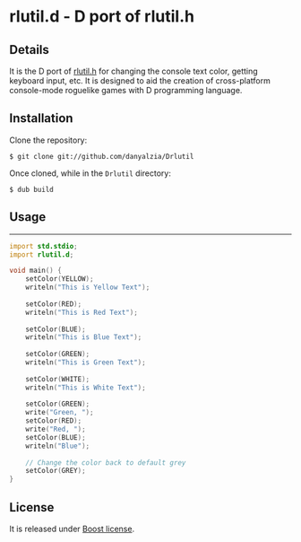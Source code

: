 rlutil.d - D port of rlutil.h
=============================

Details
-------

It is the D port of [rlutil.h](https://github.com/tapio/rlutil) for changing the console text color, getting keyboard input, etc. It is designed to aid the creation of cross-platform console-mode roguelike games with D programming language.

Installation
------------

Clone the repository:

```
$ git clone git://github.com/danyalzia/Drlutil
```

Once cloned, while in the `Drlutil` directory:

```
$ dub build
```

Usage
-----

--------------------------------------------
```D
import std.stdio;
import rlutil.d;

void main() {
    setColor(YELLOW);
    writeln("This is Yellow Text");
 
    setColor(RED);
    writeln("This is Red Text");
 
    setColor(BLUE);
    writeln("This is Blue Text");
 
    setColor(GREEN);
    writeln("This is Green Text");
 
    setColor(WHITE);
    writeln("This is White Text");
 
    setColor(GREEN);
    write("Green, ");
    setColor(RED);
    write("Red, ");
    setColor(BLUE);
    writeln("Blue");
 
    // Change the color back to default grey
    setColor(GREY);
}
```

License
-------

It is released under [Boost license](www.boost.org/LICENSE_1_0.txt).
